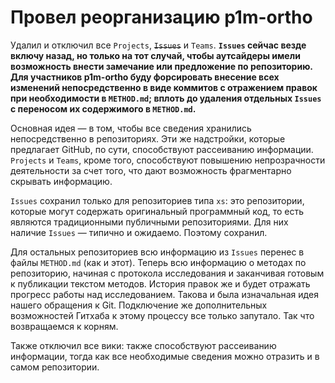 # Провел реорганизацию p1m-ortho

Удалил и отключил все `Projects`, ~~`Issues`~~ и `Teams`. **`Issues` сейчас везде включу назад, но только на тот случай, чтобы аутсайдеры имели возможность внести замечание или предложение по репозиторию. Для участников p1m-ortho буду форсировать внесение всех изменений непосредственно в виде коммитов с отражением правок при необходимости в `METHOD.md`; вплоть до удаления отдельных `Issues` с переносом их содержимого в `METHOD.md`.**

Основная идея — в том, чтобы все сведения хранились непосредственно в репозиториях. Эти же надстройки, которые предлагает GitHub, по сути, способствуют рассеиванию информации. `Projects` и `Teams`, кроме того, способствуют повышению непрозрачности деятельности за счет того, что дают возможность фрагментарно скрывать информацию.

`Issues` сохранил только для репозиториев типа `xs`: это репозитории, которые могут содержать оригинальный программный код, то есть являются традиционными публичными репозиториями. Для них наличие `Issues` — типично и ожидаемо. Поэтому сохранил.

Для остальных репозиториев всю информацию из `Issues` перенес в файлы `METHOD.md` (как и этот). Теперь всю информацию о методах по репозиторию, начиная с протокола исследования и заканчивая готовым к публикации текстом методов. История правок же и будет отражать прогресс работы над исследованием. Такова и была изначальная идея нашего обращения к Git. Подключение же дополнительных возможностей Гитхаба к этому процессу все только запутало. Так что возвращаемся к корням.

Также отключил все вики: также способствуют рассеиванию информации, тогда как все необходимые сведения можно отразить и в самом репозитории.